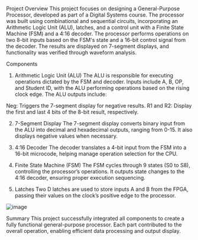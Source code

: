 Project Overview
This project focuses on designing a General-Purpose Processor, developed as part of a Digital Systems course. The processor was built using combinational and sequential circuits, incorporating an Arithmetic Logic Unit (ALU), latches, and a control unit with a Finite State Machine (FSM) and a 4:16 decoder. The processor performs operations on two 8-bit inputs based on the FSM's state and a 16-bit control signal from the decoder. The results are displayed on 7-segment displays, and functionality was verified through waveform analysis.

Components
1. Arithmetic Logic Unit (ALU)
The ALU is responsible for executing operations dictated by the FSM and decoder. Inputs include A, B, OP, and Student ID, with the ALU performing operations based on the rising clock edge. The ALU outputs include:

Neg: Triggers the 7-segment display for negative results.
R1 and R2: Display the first and last 4 bits of the 8-bit result, respectively.

2. 7-Segment Display
The 7-segment display converts binary input from the ALU into decimal and hexadecimal outputs, ranging from 0-15. It also displays negative values when necessary.

3. 4:16 Decoder
The decoder translates a 4-bit input from the FSM into a 16-bit microcode, helping manage operation selection for the CPU.

4. Finite State Machine (FSM)
The FSM cycles through 9 states (S0 to S8), controlling the processor’s operations. It outputs state changes to the 4:16 decoder, ensuring proper execution sequencing.

5. Latches
Two D latches are used to store inputs A and B from the FPGA, passing their values on the clock’s positive edge to the processor.

![image](https://github.com/user-attachments/assets/6b271be6-a668-4bed-a99c-1895e1828136)

Summary
This project successfully integrated all components to create a fully functional general-purpose processor. Each part contributed to the overall operation, enabling efficient data processing and output display.

